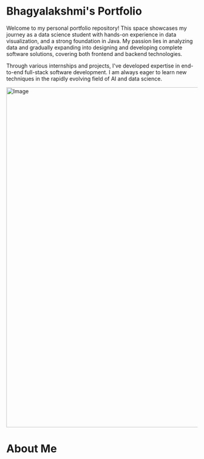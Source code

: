 # Bhagyalakshmi's Portfolio
Welcome to my personal portfolio repository! This space showcases my journey as a data science student with hands-on experience in data visualization, and a strong foundation in Java. My passion lies in analyzing data and gradually expanding into designing and developing complete software solutions, covering both frontend and backend technologies.

Through various internships and projects, I've developed expertise in end-to-end full-stack software development. I am always eager to learn new techniques in the rapidly evolving field of AI and data science.

<img width="1863" height="894" alt="Image" src="https://github.com/user-attachments/assets/d5803d39-1150-4e4f-b9e9-04072685be18" />

# About Me
